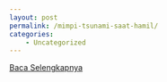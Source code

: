 ```yaml
---
layout: post
permalink: /mimpi-tsunami-saat-hamil/
categories:
    - Uncategorized
---
```


[Baca Selengkapnya](/04)